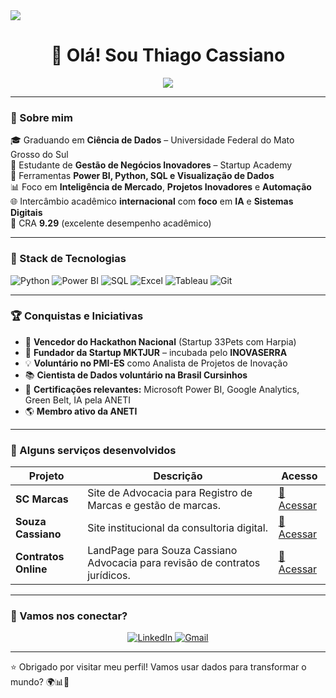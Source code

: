 <img src="https://github-profile-trophy.vercel.app/?username=thiagocassiano&theme=tokyonight&no-frame=true&row=2&column=3" />

<h1 align="center">🚀 Olá! Sou Thiago Cassiano</h1>

<p align="center">
  <img src="https://readme-typing-svg.herokuapp.com/?lines=Cientista+de+Dados+%7C+Negócios+Inovadores;Analista+de+BI+e+IA+aplicada;Transformando+dados+em+estratégia+real&center=true&width=600&height=45">
</p>

---

### 🧠 Sobre mim

🎓 Graduando em **Ciência de Dados** – Universidade Federal do Mato Grosso do Sul  
🎯 Estudante de **Gestão de Negócios Inovadores** – Startup Academy  
🤖 Ferramentas **Power BI, Python, SQL e Visualização de Dados**  
📊 Foco em **Inteligência de Mercado**, **Projetos Inovadores** e **Automação**  
🌐 Intercâmbio acadêmico **internacional** com **foco** em **IA** e **Sistemas Digitais**  
🧠 CRA **9.29** (excelente desempenho acadêmico)

---

### 🧰 Stack de Tecnologias

![Python](https://img.shields.io/badge/-Python-3776AB?style=flat&logo=python&logoColor=white)
![Power BI](https://img.shields.io/badge/-PowerBI-F2C811?style=flat&logo=powerbi&logoColor=black)
![SQL](https://img.shields.io/badge/-SQL-4479A1?style=flat&logo=postgresql&logoColor=white)
![Excel](https://img.shields.io/badge/-Excel-217346?style=flat&logo=microsoft-excel&logoColor=white)
![Tableau](https://img.shields.io/badge/-Tableau-E97627?style=flat&logo=tableau&logoColor=white)
![Git](https://img.shields.io/badge/-Git-F05032?style=flat&logo=git&logoColor=white)

---

### 🏆 Conquistas e Iniciativas

- 🥇 **Vencedor do Hackathon Nacional** (Startup 33Pets com Harpia)
- 🚀 **Fundador da Startup MKTJUR** – incubada pelo **INOVASERRA**
- 💡 **Voluntário no PMI-ES** como Analista de Projetos de Inovação
- 📚 **Cientista de Dados voluntário na Brasil Cursinhos**
- 🏅 **Certificações relevantes:** Microsoft Power BI, Google Analytics, Green Belt, IA pela ANETI
- 🌎 **Membro ativo da ANETI**

---

### 🚀 Alguns serviços desenvolvidos

| Projeto | Descrição | Acesso |
|--------|-----------|--------|
| **SC Marcas** | Site de Advocacia para Registro de Marcas e gestão de marcas. | [🔗 Acessar](https://scmarcas.souzacassiano.com/) |
| **Souza Cassiano** | Site institucional da consultoria digital. | [🔗 Acessar](https://www.souzacassiano.com/) |
| **Contratos Online** | LandPage para Souza Cassiano Advocacia para revisão de contratos jurídicos. | [🔗 Acessar](https://contratos.souzacassiano.com/) |

---

### 🤝 Vamos nos conectar?

<p align="center">
  <a href="https://www.linkedin.com/in/thiago-cassiano-132098232/" target="_blank">
    <img alt="LinkedIn" src="https://img.shields.io/badge/LinkedIn-0A66C2?style=for-the-badge&logo=linkedin&logoColor=white">
  </a>
  <a href="mailto:cassianothiago99@gmail.com">
    <img alt="Gmail" src="https://img.shields.io/badge/Gmail-D14836?style=for-the-badge&logo=gmail&logoColor=white">
  </a>
</p>

---

⭐ Obrigado por visitar meu perfil! Vamos usar dados para transformar o mundo? 🌍📊🚀


